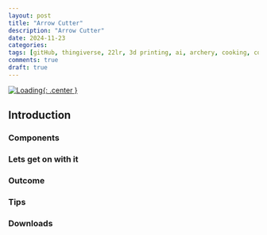 ```yaml
---
layout: post
title: "Arrow Cutter"
description: "Arrow Cutter"
date: 2024-11-23
categories: 
tags: [gitHub, thingiverse, 22lr, 3d printing, ai, archery, cooking, conservation, diy, electronics, gunsmithing, hunting, sports]
comments: true
draft: true
---
```

[![Loading](/assets/2024-11-22_charging.jpg){: .center }](/assets/2024-11-22_charging.jpg)

## Introduction
### Components
### Lets get on with it
### Outcome
### Tips
### Downloads